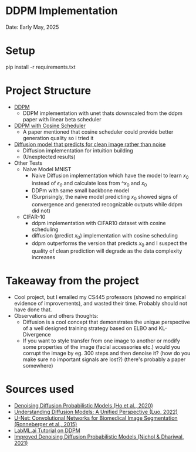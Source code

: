 # DDPM Implementation
Date: Early May, 2025

# Setup
pip install -r requirements.txt

# Project Structure

- [DDPM](ddpm.ipynb)
  - DDPM implementation with unet thats downscaled from the ddpm paper with linear beta scheduler
- [DDPM with Cosine Scheduler](ddpm-cosine-scheduler.ipynb) 
  - A paper mentioned that cosine scheduler could provide better generation quality so i tried it
- [Diffusion model that predicts for clean image rather than noise](dm-predicts-x0.ipynb)
  - Diffusion implementation for intuition building
  - (Unexptected results)
- Other Tests
  - Naive Model MNIST
    - Naive Diffusion implementation which have the model to learn $x_0$ instead of $\epsilon_\theta$ and calculate loss from $\^{x_0}$ and $x_0$
    - DDPm with same small backbone model
    - (Surprisingly, the naive model predicting $x_0$ showed signs of convergence and generated recognizable outputs while ddpm did not)
  - CIFAR-10
    - ddpm implementation with CIFAR10 dataset with cosine scheduling
    - diffusion (predict $x_0$) implementation with cosine scheduling
    - ddpm outperforms the version that predicts $x_0$ and I suspect the quality of clean prediction will degrade as the data complexity increases 

# Takeaway from the project
- Cool project, but I emailed my CS445 professors (showed no empirical evidence of improvements), and wasted their time. Probably should not have done that. 
- Observations and others thoughts:
  - Diffusion is a cool concept that demonstrates the unique perspective of a well designed training strategy based on ELBO and KL-Divergence
  - If you want to style transfer from one image to another or modify some properties of the image (facial accessories etc.) would you corrupt the image by eg. 300 steps and then denoise it? (how do you make sure no important signals are lost?) (there's probably a paper somewhere)


# Sources used
- [Denoising Diffusion Probabilistic Models (Ho et al., 2020)](https://arxiv.org/abs/2006.11239) 
- [Understanding Diffusion Models: A Unified Perspective (Luo, 2022)](https://arxiv.org/abs/2208.11970)
- [U-Net: Convolutional Networks for Biomedical Image Segmentation (Ronneberger et al., 2015)](https://arxiv.org/abs/1505.04597)
- [LabML.ai Tutorial on DDPM](https://nn.labml.ai/diffusion/ddpm/index.html)
- [Improved Denoising Diffusion Probabilistic Models (Nichol & Dhariwal, 2021)](https://arxiv.org/abs/2102.09672)